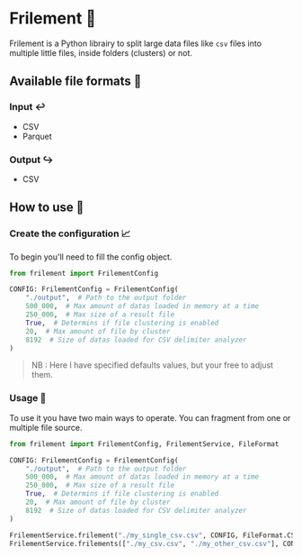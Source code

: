 # Frilement 📂

Frilement is a Python librairy to split large data files like `csv` files into multiple little files, inside folders (clusters) or not.

## Available file formats 📃
### Input ↩️

- CSV
- Parquet

### Output ↪️

- CSV

## How to use 💯
### Create the configuration 📈

To begin you'll need to fill the config object.
```py
from frilement import FrilementConfig

CONFIG: FrilementConfig = FrilementConfig(
    "./output",  # Path to the output folder
    500_000,  # Max amount of datas loaded in memory at a time
    250_000,  # Max size of a result file
    True,  # Determins if file clustering is enabled
    20,  # Max amount of file by cluster
    8192  # Size of datas loaded for CSV delimiter analyzer
)
```
> NB : Here I have specified defaults values, but your free to adjust them.

### Usage 📘

To use it you have two main ways to operate. You can fragment from one or multiple file source.
```py
from frilement import FrilementConfig, FrilementService, FileFormat

CONFIG: FrilementConfig = FrilementConfig(
    "./output",  # Path to the output folder
    500_000,  # Max amount of datas loaded in memory at a time
    250_000,  # Max size of a result file
    True,  # Determins if file clustering is enabled
    20,  # Max amount of file by cluster
    8192  # Size of datas loaded for CSV delimiter analyzer
)

FrilementService.frilement("./my_single_csv.csv", CONFIG, FileFormat.CSV)  # Here the output file format is optionnal
FrilementService.frilements(["./my_csv.csv", "./my_other_csv.csv"], CONFIG, FileFormat.CSV)
```